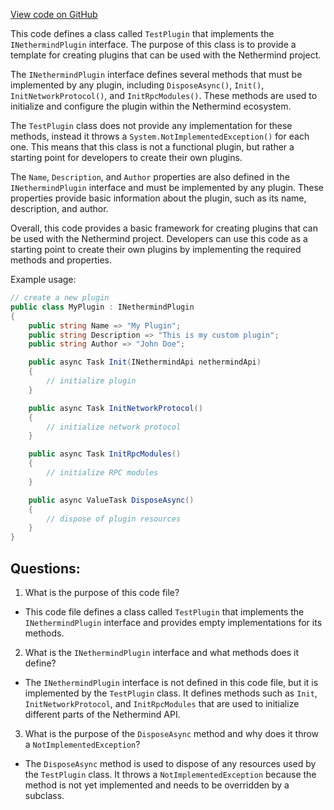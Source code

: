 [View code on GitHub](https://github.com/NethermindEth/nethermind/src/Nethermind/Nethermind.Api.Test/TestPlugin.cs)

This code defines a class called `TestPlugin` that implements the `INethermindPlugin` interface. The purpose of this class is to provide a template for creating plugins that can be used with the Nethermind project. 

The `INethermindPlugin` interface defines several methods that must be implemented by any plugin, including `DisposeAsync()`, `Init()`, `InitNetworkProtocol()`, and `InitRpcModules()`. These methods are used to initialize and configure the plugin within the Nethermind ecosystem. 

The `TestPlugin` class does not provide any implementation for these methods, instead it throws a `System.NotImplementedException()` for each one. This means that this class is not a functional plugin, but rather a starting point for developers to create their own plugins. 

The `Name`, `Description`, and `Author` properties are also defined in the `INethermindPlugin` interface and must be implemented by any plugin. These properties provide basic information about the plugin, such as its name, description, and author. 

Overall, this code provides a basic framework for creating plugins that can be used with the Nethermind project. Developers can use this code as a starting point to create their own plugins by implementing the required methods and properties. 

Example usage:

```csharp
// create a new plugin
public class MyPlugin : INethermindPlugin
{
    public string Name => "My Plugin";
    public string Description => "This is my custom plugin";
    public string Author => "John Doe";

    public async Task Init(INethermindApi nethermindApi)
    {
        // initialize plugin
    }

    public async Task InitNetworkProtocol()
    {
        // initialize network protocol
    }

    public async Task InitRpcModules()
    {
        // initialize RPC modules
    }

    public async ValueTask DisposeAsync()
    {
        // dispose of plugin resources
    }
}
```
## Questions: 
 1. What is the purpose of this code file?
- This code file defines a class called `TestPlugin` that implements the `INethermindPlugin` interface and provides empty implementations for its methods.

2. What is the `INethermindPlugin` interface and what methods does it define?
- The `INethermindPlugin` interface is not defined in this code file, but it is implemented by the `TestPlugin` class. It defines methods such as `Init`, `InitNetworkProtocol`, and `InitRpcModules` that are used to initialize different parts of the Nethermind API.

3. What is the purpose of the `DisposeAsync` method and why does it throw a `NotImplementedException`?
- The `DisposeAsync` method is used to dispose of any resources used by the `TestPlugin` class. It throws a `NotImplementedException` because the method is not yet implemented and needs to be overridden by a subclass.